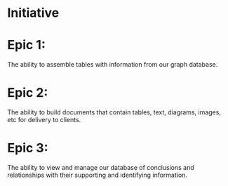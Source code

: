 # Initiative

# Epic 1:

The ability to assemble tables with information from our graph database.

# Epic 2:

The ability to build documents that contain tables, text, diagrams, images, etc for delivery to clients.

# Epic 3:

The ability to view and manage our database of conclusions and relationships with their supporting and identifying information.
